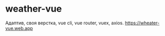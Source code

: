 # weather-vue

Адаптив, своя верстка, vue cli, vue router, vuex, axios.
https://wheater-vue.web.app
